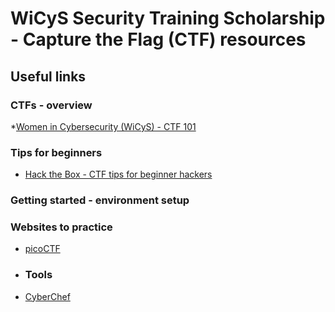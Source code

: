 # WiCyS Security Training Scholarship - Capture the Flag (CTF) resources 

## Useful links

### CTFs - overview

*[Women in Cybersecurity (WiCyS) - CTF 101](https://www.youtube.com/watch?v=wL3acu8xspM)

### Tips for beginners

* [Hack the Box - CTF tips for beginner hackers](https://www.hackthebox.com/blog/what-is-ctf#ctf_educational_resources)

### Getting started - environment setup 

### Websites to practice

* [picoCTF](https://picoctf.org/)

* ### Tools

* [CyberChef](https://gchq.github.io/CyberChef/)
